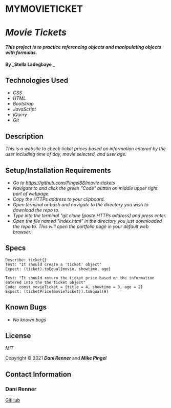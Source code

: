 # MYMOVIETICKET
# _Movie Tickets_

#### _This project is to practice referencing objects and manipulating objects with formulas._

#### By _**Stella Ladegbaye** _

## Technologies Used

* _CSS_
* _HTML_
* _Bootstrap_
* _JavaScript_
* _jQuery_
* _Git_

## Description

_This is a website to check ticket prices based on information entered by the user including time of day, movie selected, and user age._

## Setup/Installation Requirements

* _Go to https://github.com/Pingel88/movie-tickets_
* _Navigate to and click the green "Code" button on middle upper right part of webpage._
* _Copy the HTTPs address to your clipboard._
* _Open terminal or bash and navigate to the directory you wish to download the repo to._
* _Type into the terminal "git clone [paste HTTPs address] and press enter._
* _Open the file named "index.html" in the directory you just downloaded the repo to. This will open the portfolio page in your default web browser._

## Specs
```
Describe: ticket{}
Test: "It should create a 'ticket' object"
Expect: (ticket).toEqual{movie, showtime, age}

Test: "It should return the ticket price based on the information entered into the the ticket object"
Code: const movieTicket = {title = 4, showtime = 3, age = 2}
Expect: (ticketPrice(movieTicket)).toEqual(9)
```

## Known Bugs

* _No known bugs_

## License

_MIT_

Copyright &copy; 2021 **_Dani Renner_** and **_Mike Pingel_**
## Contact Information

### Dani Renner
<a href="https://github.com/LadegbayeStella" target="_blank">GitHub</a>

